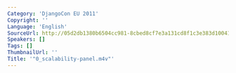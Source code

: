 ```yaml
---
Category: 'DjangoCon EU 2011'
Copyright: ''
Language: 'English'
SourceUrl: http://05d2db1380b6504cc981-8cbed8cf7e3a131cd8f1c3e383d10041.r93.cf2.rackcdn.com/djangocon-eu-2011/0_scalability-panel.m4v
Speakers: []
Tags: []
ThumbnailUrl: ''
Title: '"0_scalability-panel.m4v"'
---
```


